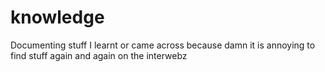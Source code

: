 # knowledge
Documenting stuff I learnt or came across because damn it is annoying to find stuff again and again on the interwebz
